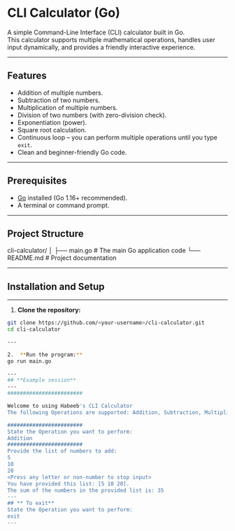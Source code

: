 # CLI Calculator (Go)

A simple Command-Line Interface (CLI) calculator built in Go.  
This calculator supports multiple mathematical operations, handles user input dynamically, and provides a friendly interactive experience.

---

## **Features**

- Addition of multiple numbers.
- Subtraction of two numbers.
- Multiplication of multiple numbers.
- Division of two numbers (with zero-division check).
- Exponentiation (power).
- Square root calculation.
- Continuous loop – you can perform multiple operations until you type `exit`.
- Clean and beginner-friendly Go code.

---

## **Prerequisites**

- [Go](https://go.dev/dl/) installed (Go 1.16+ recommended).
- A terminal or command prompt.

---

## **Project Structure**
cli-calculator/
│
├── main.go     # The main Go application code
└── README.md   # Project documentation

---

## **Installation and Setup**
---
1. **Clone the repository:**

```bash
git clone https://github.com/<your-username>/cli-calculator.git
cd cli-calculator

---

2.	**Run the program:**
go run main.go

---
## **Example session**
---
########################

Welcome to using Habeeb's CLI Calculator
The following Operations are supported: Addition, Subtraction, Multiplication, Division, Exponentiation and Squareroot

########################
State the Operation you want to perform:
Addition
########################
Provide the list of numbers to add:
5
10
20
<Press any letter or non-number to stop input>
You have provided this list: [5 10 20].
The sum of the numbers in the provided list is: 35
---
## ** To exit**
State the Operation you want to perform:
exit
---
